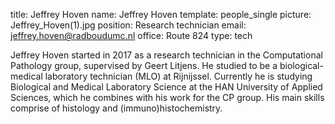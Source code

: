 title: Jeffrey Hoven
name: Jeffrey Hoven
template: people_single
picture: Jeffrey_Hoven(1).jpg
position: Research technician
email: jeffrey.hoven@radboudumc.nl
office: Route 824
type: tech



Jeffrey Hoven started in 2017 as a research technician in the
Computational Pathology group, supervised by Geert Litjens. He studied to be a biological-medical laboratory technician (MLO) at Rijnijssel. Currently he is
studying Biological and Medical Laboratory Science at the HAN University of
Applied Sciences, which he combines with his work for the CP group. His main skills comprise of histology and (immuno)histochemistry. 







